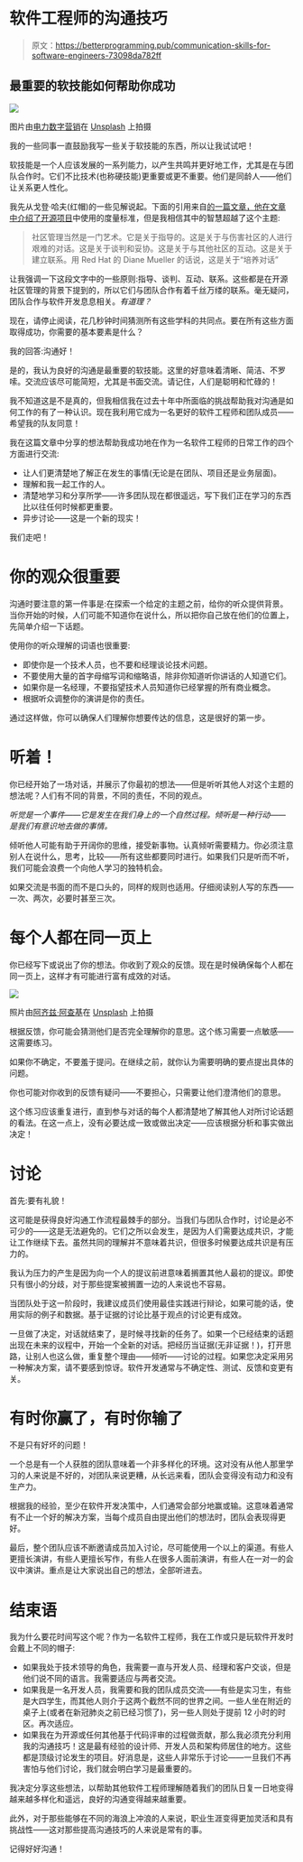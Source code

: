 # 软件工程师的沟通技巧

> 原文：<https://betterprogramming.pub/communication-skills-for-software-engineers-73098da782ff>

## 最重要的软技能如何帮助你成功

![](img/f07e8bf2d6f9758dd0dbf309e5d04452.png)

图片由[电力数字营销](https://unsplash.com/@powerdigitalmarketing?utm_source=unsplash&utm_medium=referral&utm_content=creditCopyText)在 [Unsplash](https://unsplash.com/s/photos/listening?utm_source=unsplash&utm_medium=referral&utm_content=creditCopyText) 上拍摄

我的一些同事一直鼓励我写一些关于软技能的东西，所以让我试试吧！

软技能是一个人应该发展的一系列能力，以产生共鸣并更好地工作，尤其是在与团队合作时。它们不比技术(也称硬技能)更重要或更不重要。他们是同龄人——他们让关系更人性化。

我先从戈登·哈夫(红帽)的一些见解说起。下面的引用来自[的一篇文章，他在文章中介绍了开源项目](https://opensource.com/article/19/1/metrics-guide-open-source-projects)中使用的度量标准，但是我相信其中的智慧超越了这个主题:

> 社区管理当然是一门艺术。它是关于指导的。这是关于与伤害社区的人进行艰难的对话。这是关于谈判和妥协。这是关于与其他社区的互动。这是关于建立联系。用 Red Hat 的 Diane Mueller 的话说，这是关于“培养对话”

让我强调一下这段文字中的一些原则:指导、谈判、互动、联系。这些都是在开源社区管理的背景下提到的，所以它们与团队合作有着千丝万缕的联系。毫无疑问，团队合作与软件开发息息相关。*有道理？*

现在，请停止阅读，花几秒钟时间猜测所有这些学科的共同点。要在所有这些方面取得成功，你需要的基本要素是什么？

我的回答:沟通好！

是的，我认为良好的沟通是最重要的软技能。这里的好意味着清晰、简洁、不罗嗦。交流应该尽可能简短，尤其是书面交流。请记住，人们是聪明和忙碌的！

我不知道这是不是真的，但我相信我在过去十年中所面临的挑战帮助我对沟通是如何工作的有了一种认识。现在我利用它成为一名更好的软件工程师和团队成员——希望我的队友同意！

我在这篇文章中分享的想法帮助我成功地在作为一名软件工程师的日常工作的四个方面进行交流:

*   让人们更清楚地了解正在发生的事情(无论是在团队、项目还是业务层面)。
*   理解和我一起工作的人。
*   清楚地学习和分享所学——许多团队现在都很遥远，写下我们正在学习的东西比以往任何时候都更重要。
*   异步讨论——这是一个新的现实！

我们走吧！

# 你的观众很重要

沟通时要注意的第一件事是:在探索一个给定的主题之前，给你的听众提供背景。当你开始的时候，人们可能不知道你在说什么，所以把你自己放在他们的位置上，先简单介绍一下话题。

使用你的听众理解的词语也很重要:

*   即使你是一个技术人员，也不要和经理谈论技术问题。
*   不要使用大量的首字母缩写词和缩略语，除非你知道听你讲话的人知道它们。
*   如果你是一名经理，不要指望技术人员知道你已经掌握的所有商业概念。
*   根据听众调整你的演讲是你的责任。

通过这样做，你可以确保人们理解你想要传达的信息，这是很好的第一步。

# 听着！

你已经开始了一场对话，并展示了你最初的想法——但是听听其他人对这个主题的想法呢？人们有不同的背景，不同的责任，不同的观点。

*听觉是一个事件——它是发生在我们身上的一个自然过程。倾听是一种行动——是我们有意识地去做的事情。*

倾听他人可能有助于开阔你的思维，接受新事物。认真倾听需要精力。你必须注意别人在说什么，思考，比较——所有这些都要同时进行。如果我们只是听而不听，我们可能会浪费一个向他人学习的独特机会。

如果交流是书面的而不是口头的，同样的规则也适用。仔细阅读别人写的东西——一次、两次，必要时甚至三次。

# 每个人都在同一页上

你已经写下或说出了你的想法。你收到了观众的反馈。现在是时候确保每个人都在同一页上，这样才有可能进行富有成效的对话。

![](img/61d8c4f9bb2b0513e12d939355b57912.png)

照片由[阿齐兹·阿查基](https://unsplash.com/@acharki95?utm_source=unsplash&utm_medium=referral&utm_content=creditCopyText)在 [Unsplash](https://unsplash.com/s/photos/agree?utm_source=unsplash&utm_medium=referral&utm_content=creditCopyText) 上拍摄

根据反馈，你可能会猜测他们是否完全理解你的意思。这个练习需要一点敏感——这需要练习。

如果你不确定，不要羞于提问。在继续之前，就你认为需要明确的要点提出具体的问题。

你也可能对你收到的反馈有疑问——不要担心，只需要让他们澄清他们的意思。

这个练习应该重复进行，直到参与对话的每个人都清楚地了解其他人对所讨论话题的看法。在这一点上，没有必要达成一致或做出决定——应该根据分析和事实做出决定！

# 讨论

首先:要有礼貌！

这可能是获得良好沟通工作流程最棘手的部分。当我们与团队合作时，讨论是必不可少的——这是无法避免的。它们之所以会发生，是因为人们需要达成共识，才能让工作继续下去。虽然共同的理解并不意味着共识，但很多时候要达成共识是有压力的。

我认为压力的产生是因为向一个人的提议前进意味着搁置其他人最初的提议。即使只有很小的分歧，对于那些提案被搁置一边的人来说也不容易。

当团队处于这一阶段时，我建议成员们使用最佳实践进行辩论，如果可能的话，使用实际的例子和数据。基于证据的讨论比基于观点的讨论更有成效。

一旦做了决定，对话就结束了，是时候寻找新的任务了。如果一个已经结束的话题出现在未来的议程中，开始一个全新的对话。把经历当证据(无非证据！)，打开思路，让别人也这么做，重复整个理由——倾听——讨论的过程。如果您决定采用另一种解决方案，请不要感到惊讶。软件开发通常与不确定性、测试、反馈和变更有关。

# 有时你赢了，有时你输了

不是只有好坏的问题！

一个总是有一个人获胜的团队意味着一个非多样化的环境。这对没有从他人那里学习的人来说是不好的，对团队来说更糟，从长远来看，团队会变得没有动力和没有生产力。

根据我的经验，至少在软件开发决策中，人们通常会部分地赢或输。这意味着通常有不止一个好的解决方案，当每个成员自由提出他们的想法时，团队会表现得更好。

最后，整个团队应该不断邀请成员加入讨论，尽可能使用一个以上的渠道。有些人更擅长演讲，有些人更擅长写作，有些人在很多人面前演讲，有些人在一对一的会议中演讲。重点是让大家说出自己的想法，全部听进去。

# 结束语

我为什么要花时间写这个呢？作为一名软件工程师，我在工作或只是玩软件开发时会戴上不同的帽子:

*   如果我处于技术领导的角色，我需要一直与开发人员、经理和客户交谈，但是他们说不同的语言。我需要适应与两者交流。
*   如果我是一名开发人员，我需要和我的团队成员交流——有些是实习生，有些是大四学生，而其他人则介于这两个截然不同的世界之间。一些人坐在附近的桌子上(或者在新冠肺炎之前已经习惯了)，另一些人则处于提前 12 小时的时区。再次适应。
*   如果我在为开源或任何其他基于代码评审的过程做贡献，那么我必须充分利用我的沟通技巧！这是最有经验的设计师、开发人员和架构师居住的地方。这些都是顶级讨论发生的项目。好消息是，这些人非常乐于讨论——一旦我们不再害怕与他们讨论，我们就会明白学习是最重要的。

我决定分享这些想法，以帮助其他软件工程师理解随着我们的团队日复一日地变得越来越多样化和遥远，良好的沟通变得越来越重要。

此外，对于那些能够在不同的海浪上冲浪的人来说，职业生涯变得更加灵活和具有挑战性——这对那些提高沟通技巧的人来说是常有的事。

记得好好沟通！